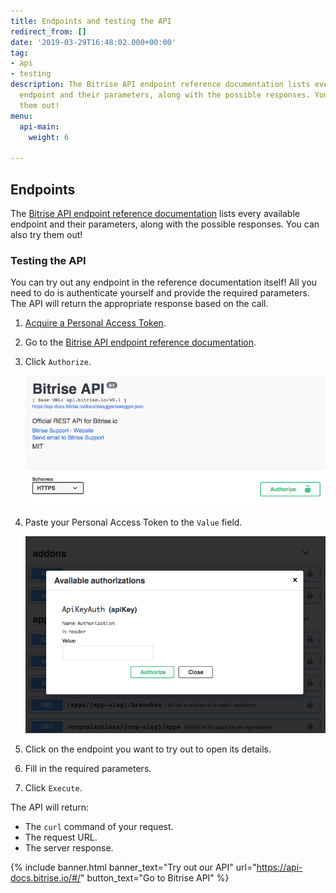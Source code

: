 ```yaml
---
title: Endpoints and testing the API
redirect_from: []
date: '2019-03-29T16:48:02.000+00:00'
tag:
- api
- testing
description: The Bitrise API endpoint reference documentation lists every available
  endpoint and their parameters, along with the possible responses. You can also try
  them out!
menu:
  api-main:
    weight: 6

---
```

## Endpoints

The [Bitrise API endpoint reference documentation](https://api-docs.bitrise.io) lists every available endpoint and their parameters, along with the possible responses. You can also try them out!

### Testing the API

You can try out any endpoint in the reference documentation itself! All you need to do is authenticate yourself and provide the required parameters. The API will return the appropriate response based on the call.

1. [Acquire a Personal Access Token](/api/v0.1#acquiring-a-personal-access-token).
2. Go to the [Bitrise API endpoint reference documentation](https://api-docs.bitrise.io).
3. Click `Authorize`.

   ![](/img/authorize.png)
4. Paste your Personal Access Token to the `Value` field.

   ![](/img/available-auth.png)
5. Click on the endpoint you want to try out to open its details.
6. Fill in the required parameters.
7. Click `Execute`.

The API will return:

* The `curl` command of your request.
* The request URL.
* The server response.

{% include banner.html banner_text="Try out our API" url="https://api-docs.bitrise.io/#/" button_text="Go to Bitrise API" %}